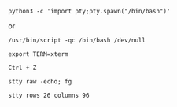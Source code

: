 ~~~
python3 -c 'import pty;pty.spawn("/bin/bash")'
~~~

or

~~~
/usr/bin/script -qc /bin/bash /dev/null
~~~



~~~
export TERM=xterm
~~~

~~~
Ctrl + Z
~~~

~~~
stty raw -echo; fg
~~~

~~~
stty rows 26 columns 96
~~~
